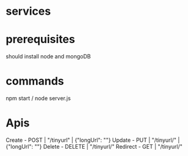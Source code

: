 # services

# prerequisites
should install node and mongoDB

# commands
npm start / node server.js

# Apis 
Create - POST | "/tinyurl" | {"longUrl": "<link>"}
Update - PUT | "/tinyurl/<key>" |  {"longUrl": "<link>"}
Delete - DELETE | "/tinyurl/<key>"
Redirect - GET | "/tinyurl/<key>"
